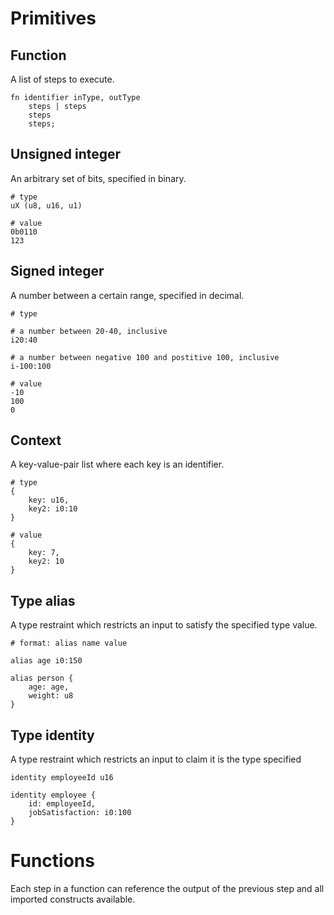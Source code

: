 # Primitives

## Function

A list of steps to execute.

```welang
fn identifier inType, outType
    steps | steps
    steps
    steps;
```

## Unsigned integer

An arbitrary set of bits, specified in binary.

```welang
# type
uX (u8, u16, u1)

# value
0b0110
123
```

## Signed integer

A number between a certain range, specified in decimal.

```welang
# type

# a number between 20-40, inclusive
i20:40

# a number between negative 100 and postitive 100, inclusive
i-100:100

# value
-10
100
0
```

## Context

A key-value-pair list where each key is an identifier.

```welang
# type
{
    key: u16,
    key2: i0:10
}

# value
{
    key: 7,
    key2: 10
}
```

## Type alias

A type restraint which restricts an input to satisfy the specified type value.

```welang
# format: alias name value

alias age i0:150

alias person {
    age: age,
    weight: u8
}
```

## Type identity

A type restraint which restricts an input to claim it is the type specified

```welang
identity employeeId u16

identity employee {
    id: employeeId,
    jobSatisfaction: i0:100
}
```

# Functions

Each step in a function can reference the output of the previous step and all imported constructs available. 